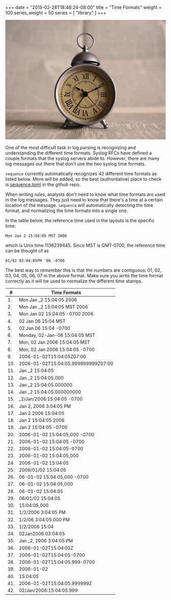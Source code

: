 +++
date = "2015-02-28T18:48:24-08:00"
title = "Time Formats"
weight = 100
series_weight = 50
series = [ "library" ]
+++

<a href="#" class="image fit"><img src="/images/pic06.jpg" alt="" /></a>

One of the most difficult task in log parsing is recognizing and understanding the different time formats. Syslog RFCs have defined a couple formats that the syslog servers abide to. However, there are many log messages out there that don't use the two syslog time formats. 

`sequence` currently automatically recognizes 42 different time formats as listed below. More will be added, so the best (authoritative) place to check is [sequence.toml](https://github.com/trustpath/sequence) in the github repo.

When writing rules, analysts don't need to know what time formats are used in the log messages. They just need to know that there's a time at a certain location of the message. `sequence` will automatically detecting the time format, and normalizing the time formats into a single one.

In the table below, the reference time used in the layouts is the specific time:

```
Mon Jan 2 15:04:05 MST 2006
```

which is Unix time 1136239445. Since MST is GMT-0700, the reference time can be thought of as

```
01/02 03:04:05PM '06 -0700
```

The best way to remember this is that the numbers are contiguous: 01, 02, 03, 04, 05, 06, 07 in the above format. Make sure you write the time format correctly as it will be used to normalize the different time stamps.

| # | Time Formats |
|---|--------------|
| 1. | Mon Jan _2 15:04:05 2006 |
| 2. | Mon Jan _2 15:04:05 MST 2006 |
| 3. | Mon Jan 02 15:04:05 -0700 2006 |
| 4. | 02 Jan 06 15:04 MST |
| 5. | 02 Jan 06 15:04 -0700 |
| 6. | Monday, 02-Jan-06 15:04:05 MST |
| 7. | Mon, 02 Jan 2006 15:04:05 MST |
| 8. | Mon, 02 Jan 2006 15:04:05 -0700 |
| 9. | 2006-01-02T15:04:05Z07:00 |
| 10. | 2006-01-02T15:04:05.999999999Z07:00 |
| 11. | Jan _2 15:04:05 |
| 12. | Jan _2 15:04:05.000 |
| 13. | Jan _2 15:04:05.000000 |
| 14. | Jan _2 15:04:05.000000000 |
| 15. | _2/Jan/2006:15:04:05 -0700 |
| 16. | Jan 2, 2006 3:04:05 PM |
| 17. | Jan 2 2006 15:04:05 |
| 18. | Jan 2 15:04:05 2006 |
| 19. | Jan 2 15:04:05 -0700 |
| 20. | 2006-01-02 15:04:05,000 -0700 |
| 21. | 2006-01-02 15:04:05 -0700 |
| 22. | 2006-01-02 15:04:05-0700 |
| 23. | 2006-01-02 15:04:05,000 |
| 24. | 2006-01-02 15:04:05 |
| 25. | 2006/01/02 15:04:05 |
| 26. | 06-01-02 15:04:05,000 -0700 |
| 27. | 06-01-02 15:04:05,000 |
| 28. | 06-01-02 15:04:05 |
| 29. | 06/01/02 15:04:05 |
| 30. | 15:04:05,000 |
| 31. | 1/2/2006 3:04:05 PM |
| 32. | 1/2/06 3:04:05.000 PM |
| 33. | 1/2/2006 15:04 |
| 34. | 02Jan2006 03:04:05 |
| 35. | Jan _2, 2006 3:04:05 PM |
| 36. | 2006-01-02T15:04:05Z |
| 37. | 2006-01-02T15:04:05-0700 |
| 38. | 2006-01-02T15:04:05.999-0700 |
| 39. | 2006-01-02 |
| 40. | 15:04:05 |
| 41. | 2006-01-02T15:04:05.999999Z |
| 42. | 02/Jan/2006:15:04:05.999 |
